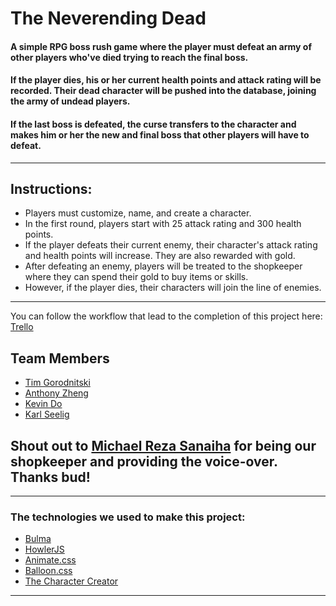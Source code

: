 # The Neverending Dead

#### A simple RPG boss rush game where the player must defeat an army of other players who've died trying to reach the final boss.
#### If the player dies, his or her current health points and attack rating will be recorded. Their dead character will be pushed into the database, joining the army of undead players.
#### If the last boss is defeated, the curse transfers to the character and makes him or her the new and final boss that other players will have to defeat.
---------------

## Instructions:
* Players must customize, name, and create a character.
* In the first round, players start with 25 attack rating and 300 health points. 
* If the player defeats their current enemy, their character's attack rating and health points will increase. They are also rewarded with gold.
* After defeating an enemy, players will be treated to the shopkeeper where they can spend their gold to buy items or skills.
* However, if the player dies, their characters will join the line of enemies.

---------------
You can follow the workflow that lead to the completion of this project here: [Trello](https://trello.com/b/LNv4noea/project-two)

## Team Members
* [Tim Gorodnitski](https://github.com/TimGorodnitski)
* [Anthony Zheng](https://github.com/ajz003)
* [Kevin Do](https://github.com/do-kevin)
* [Karl Seelig](https://github.com/karlChainBLX)

## Shout out to [Michael Reza Sanaiha](https://github.com/rezamike) for being our shopkeeper and providing the voice-over. Thanks bud!

---------------

### The technologies we used to make this project:
- [Bulma](https://bulma.io/)
- [HowlerJS](https://howlerjs.com/)
- [Animate.css](https://daneden.github.io/animate.css/)
- [Balloon.css](https://kazzkiq.github.io/balloon.css/)
- [The Character Creator](https://charactercreator.org/)
--------------
